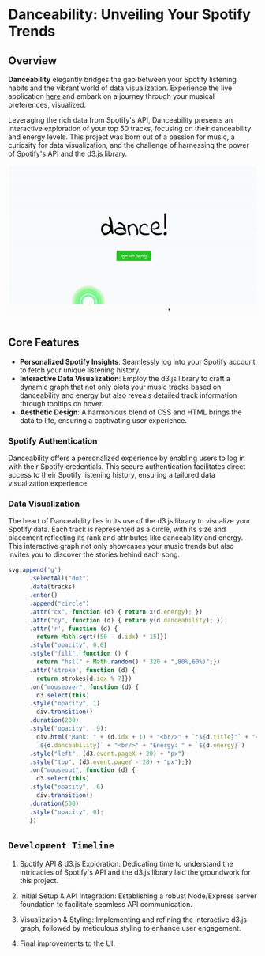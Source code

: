 # Danceability: Unveiling Your Spotify Trends

## Overview

**Danceability** elegantly bridges the gap between your Spotify listening habits and the vibrant world of data visualization. Experience the live application [here](https://danceability1.herokuapp.com/) and embark on a journey through your musical preferences, visualized.

Leveraging the rich data from Spotify's API, Danceability presents an interactive exploration of your top 50 tracks, focusing on their danceability and energy levels. This project was born out of a passion for music, a curiosity for data visualization, and the challenge of harnessing the power of Spotify's API and the d3.js library.

![Danceability Visuals](src/ezgif.com-gif-maker.gif)

## Core Features

- **Personalized Spotify Insights**: Seamlessly log into your Spotify account to fetch your unique listening history.
- **Interactive Data Visualization**: Employ the d3.js library to craft a dynamic graph that not only plots your music tracks based on danceability and energy but also reveals detailed track information through tooltips on hover.
- **Aesthetic Design**: A harmonious blend of CSS and HTML brings the data to life, ensuring a captivating user experience.

### Spotify Authentication

Danceability offers a personalized experience by enabling users to log in with their Spotify credentials. This secure authentication facilitates direct access to their Spotify listening history, ensuring a tailored data visualization experience.

### Data Visualization
The heart of Danceability lies in its use of the d3.js library to visualize your Spotify data. Each track is represented as a circle, with its size and placement reflecting its rank and attributes like danceability and energy. This interactive graph not only showcases your music trends but also invites you to discover the stories behind each song.

``` javascript
svg.append('g')
      .selectAll("dot")
      .data(tracks)
      .enter()
      .append("circle")
      .attr("cx", function (d) { return x(d.energy); })
      .attr("cy", function (d) { return y(d.danceability); })
      .attr('r', function (d) {
        return Math.sqrt((50 - d.idx) * 15)})
      .style("opacity", 0.6)
      .style("fill", function () {
        return "hsl(" + Math.random() * 320 + ",80%,60%)";})
      .attr('stroke', function (d) {
        return strokes[d.idx % 7]})
      .on("mouseover", function (d) {
        d3.select(this)
      .style("opacity", 1)
        div.transition()
      .duration(200)
      .style("opacity", .9);
        div.html("Rank: " + (d.idx + 1) + "<br/>" + `"${d.title}"` + "<br/>" + d.artist + "<br/>" + "Danceability: " +
        `${d.danceability}` + "<br/>" + "Energy: " + `${d.energy}`)
      .style("left", (d3.event.pageX + 20) + "px")
      .style("top", (d3.event.pageY - 28) + "px");})
      .on("mouseout", function (d) {
        d3.select(this)
      .style("opacity", .6)
        div.transition()
      .duration(500)
      .style("opacity", 0);
      })

```

## `Development Timeline`

1. Spotify API & d3.js Exploration: Dedicating time to understand the intricacies of Spotify's API and the d3.js library laid the groundwork for this project. 

2. Initial Setup & API Integration: Establishing a robust Node/Express server foundation to facilitate seamless API communication. 

3. Visualization & Styling: Implementing and refining the interactive d3.js graph, followed by meticulous styling to enhance user engagement.

4. Final improvements to the UI.  


